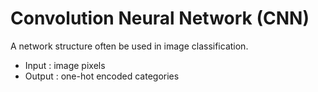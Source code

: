 # Convolution Neural Network (CNN)
A network structure often be used in image classification.

- Input : image pixels
- Output : one-hot encoded categories


